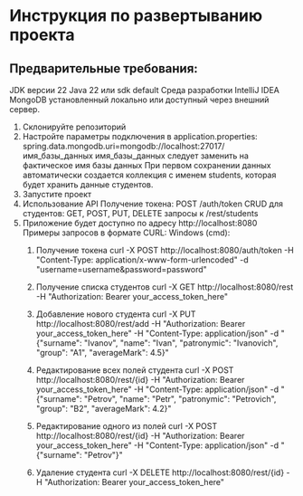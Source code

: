 # Инструкция по развертыванию проекта
## Предварительные требования:
JDK версии 22
Java 22 или sdk default
Среда разработки IntelliJ IDEA
MongoDB установленный локально или доступный через внешний сервер.
1) Склонируйте репозиторий
2) Настройте параметры подключения в application.properties:
  spring.data.mongodb.uri=mongodb://localhost:27017/имя_базы_данных
  имя_базы_данных следует заменить на фактическое имя базы данных
  При первом сохранении данных автоматически создается коллекция с именем students, которая будет хранить данные студентов.
4) Запустите проект
5) Использование API
  Получение токена: POST /auth/token
  CRUD для студентов: GET, POST, PUT, DELETE запросы к /rest/students
6) Приложение будет доступно по адресу http://localhost:8080
Примеры запросов в формате CURL:
  Windows (cmd):
    1) Получение токена
    curl -X POST http://localhost:8080/auth/token -H "Content-Type: application/x-www-form-urlencoded" -d "username=username&password=password"

    2) Получение списка студентов
    curl -X GET http://localhost:8080/rest -H "Authorization: Bearer your_access_token_here"

    3) Добавление нового студента
    curl -X PUT http://localhost:8080/rest/add -H "Authorization: Bearer your_access_token_here" -H "Content-Type: application/json" -d "{\"surname\": \"Ivanov\", \"name\": \"Ivan\", \"patronymic\": \"Ivanovich\", \"group\": \"A1\", \"averageMark\": 4.5}"

    4) Редактирование всех полей студента
   curl -X POST http://localhost:8080/rest/{id} -H "Authorization: Bearer your_access_token_here" -H "Content-Type: application/json" -d "{\"surname\": \"Petrov\", \"name\": \"Petr\", \"patronymic\": \"Petrovich\", \"group\": \"B2\", \"averageMark\": 4.2}"

    5) Редактирование одного из полей
   curl -X POST http://localhost:8080/rest/{id} -H "Authorization: Bearer your_access_token_here" -H "Content-Type: application/json" -d "{\"surname\": \"Petrov\"}"

    6) Удаление студента 
    curl -X DELETE http://localhost:8080/rest/{id} -H "Authorization: Bearer your_access_token_here"
   
